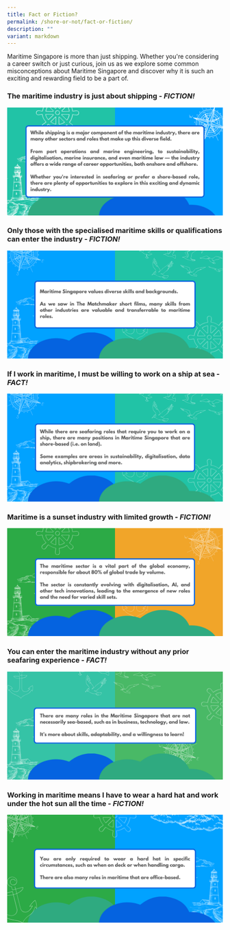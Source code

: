 ```yaml
---
title: Fact or Fiction?
permalink: /shore-or-not/fact-or-fiction/
description: ""
variant: markdown
---
```

Maritime Singapore is more than just shipping. Whether you're considering a career switch or just curious, join us as we explore some common misconceptions about Maritime Singapore and discover why it is such an exciting and rewarding field to be a part of.

### The maritime industry is just about shipping - *FICTION!*
![](/images/1.png)
### Only those with the specialised maritime skills or qualifications can enter the industry - *FICTION!*
![](/images/2.png)

### If I work in maritime, I must be willing to work on a ship at sea - *FACT!*
![](/images/3.png)

### Maritime is a sunset industry with limited growth  - *FICTION!*
![](/images/4.png)

### You can enter the maritime industry without any prior seafaring experience - *FACT!*
![](/images/5.png)

### Working in maritime means I have to wear a hard hat and work under the hot sun all the time - *FICTION!*
![](/images/6.png)
